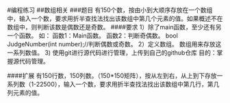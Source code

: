 #编程练习
##数组相关
###题目
有150个数，按由小到大顺序存放在一个数组中，输入一个数，要求用折半查找法找出该数组中第几个元素的值。如果概述不在数组中，则判断该数是偶数还是奇数。
####要求
1）除了main函数，至少还有另一个函数。
    如：
      函数1：Main函数。
      函数2：判断奇偶数。
      bool JudgeNumber(int number);//判断偶数或奇数。
2）定义数组。
   数组用来存放这一系列数值。
3) 使用git进行源代码进行管理，上传到自己的github仓库
   目的：掌握源代码管理。

####扩展
有150行数，150列数。（150*150矩阵），按从左到右，从上到下存放一系列数（1-22500），输入一个数，要求用折半查找法找出该数组中第几行，第几列元素的值。
